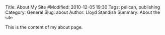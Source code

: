 Title: About My Site
#Modified: 2010-12-05 19:30
Tags: pelican, publishing
Category: General
Slug: about
Author: Lloyd Standish
Summary: About the site

This is the content of my about page.
